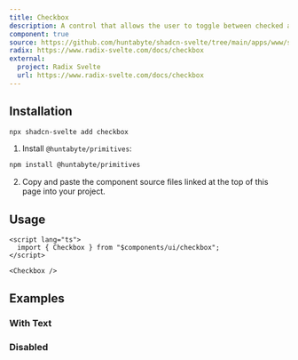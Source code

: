 ```yaml
---
title: Checkbox
description: A control that allows the user to toggle between checked and not checked.
component: true
source: https://github.com/huntabyte/shadcn-svelte/tree/main/apps/www/src/lib/components/ui/checkbox
radix: https://www.radix-svelte.com/docs/checkbox
external:
  project: Radix Svelte
  url: https://www.radix-svelte.com/docs/checkbox
---
```


<script>
  import { ComponentExample, ManualInstall } from '$lib/components/docs';
  import { CheckboxDemo, CheckboxDisabled, CheckboxWithText } from '@/registry/default/example'
</script>

<ComponentExample src="src/lib/registry/default/example/checkbox/checkbox-demo.svelte">

<div slot="example">
<CheckboxDemo />
</div>

</ComponentExample>

## Installation

```bash
npx shadcn-svelte add checkbox
```

<ManualInstall>

1. Install `@huntabyte/primitives`:

```bash
npm install @huntabyte/primitives
```

2. Copy and paste the component source files linked at the top of this page into your project.

</ManualInstall>

## Usage

```svelte
<script lang="ts">
  import { Checkbox } from "$components/ui/checkbox";
</script>
```

```svelte
<Checkbox />
```

## Examples

### With Text

<ComponentExample src="src/lib/registry/default/example/checkbox/checkbox-with-text.svelte">

<div slot="example">
<CheckboxWithText />
</div>

</ComponentExample>

### Disabled

<ComponentExample src="src/lib/registry/default/example/checkbox/checkbox-disabled.svelte">

<div slot="example">
<CheckboxDisabled />
</div>

</ComponentExample>
